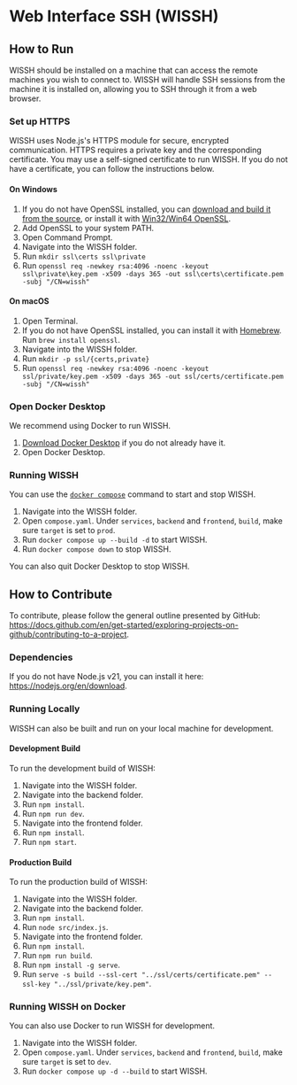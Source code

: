 # Web Interface SSH (WISSH)

## How to Run
WISSH should be installed on a machine that can access the remote machines you wish to connect to. WISSH will handle SSH sessions from the machine it is installed on, allowing you to SSH through it from a web browser.

### Set up HTTPS
WISSH uses Node.js's HTTPS module for secure, encrypted communication. HTTPS requires a private key and the corresponding certificate. You may use a self-signed certificate to run WISSH. If you do not have a certificate, you can follow the instructions below.

#### On Windows
1. If you do not have OpenSSL installed, you can [download and build it from the source](https://github.com/openssl/openssl?tab=readme-ov-file#download), or install it with [Win32/Win64 OpenSSL](https://slproweb.com/products/Win32OpenSSL.html).
1. Add OpenSSL to your system PATH.
1. Open Command Prompt.
1. Navigate into the WISSH folder.
1. Run `mkdir ssl\certs ssl\private`
1. Run `openssl req -newkey rsa:4096 -noenc -keyout ssl\private\key.pem -x509 -days 365 -out ssl\certs\certificate.pem -subj "/CN=wissh"`

#### On macOS
1. Open Terminal.
1. If you do not have OpenSSL installed, you can install it with [Homebrew](https://brew.sh/). Run `brew install openssl`.
1. Navigate into the WISSH folder.
1. Run `mkdir -p ssl/{certs,private}`
1. Run `openssl req -newkey rsa:4096 -noenc -keyout ssl/private/key.pem -x509 -days 365 -out ssl/certs/certificate.pem -subj "/CN=wissh"`

### Open Docker Desktop
We recommend using Docker to run WISSH.
1. [Download Docker Desktop](https://docs.docker.com/get-docker/) if you do not already have it.
1. Open Docker Desktop.

### Running WISSH
You can use the [`docker compose`](https://docs.docker.com/compose/reference/) command to start and stop WISSH.
1. Navigate into the WISSH folder.
1. Open `compose.yaml`. Under `services`, `backend` and `frontend`, `build`, make sure `target` is set to `prod`.
1. Run `docker compose up --build -d` to start WISSH.
1. Run `docker compose down` to stop WISSH.

You can also quit Docker Desktop to stop WISSH.

## How to Contribute
To contribute, please follow the general outline presented by GitHub: <https://docs.github.com/en/get-started/exploring-projects-on-github/contributing-to-a-project>.

### Dependencies
If you do not have Node.js v21, you can install it here: <https://nodejs.org/en/download>.

### Running Locally
WISSH can also be built and run on your local machine for development.

#### Development Build
To run the development build of WISSH:
1. Navigate into the WISSH folder.
1. Navigate into the backend folder.
1. Run `npm install`.
1. Run `npm run dev`.
1. Navigate into the frontend folder.
1. Run `npm install`.
1. Run `npm start`.

#### Production Build
To run the production build of WISSH:
1. Navigate into the WISSH folder.
1. Navigate into the backend folder.
1. Run `npm install`.
1. Run `node src/index.js`.
1. Navigate into the frontend folder.
1. Run `npm install`.
1. Run `npm run build`.
1. Run `npm install -g serve`.
1. Run `serve -s build --ssl-cert "../ssl/certs/certificate.pem" --ssl-key "../ssl/private/key.pem"`.

### Running WISSH on Docker
You can also use Docker to run WISSH for development.

1. Navigate into the WISSH folder.
1. Open `compose.yaml`. Under `services`, `backend` and `frontend`, `build`, make sure `target` is set to `dev`.
1. Run `docker compose up -d --build` to start WISSH.
